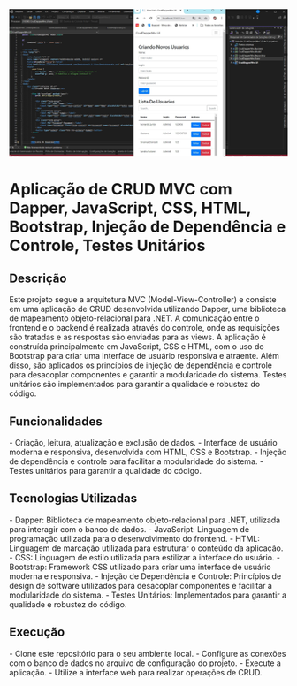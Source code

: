 <img src="DAPPER.JPG" alt="Imagem">
<h1>Aplicação de CRUD MVC com Dapper, JavaScript, CSS, HTML, Bootstrap, Injeção de Dependência e Controle, Testes Unitários</h1>
<h2>Descrição</h2>
Este projeto segue a arquitetura MVC (Model-View-Controller) e consiste em uma aplicação de CRUD desenvolvida utilizando Dapper, uma biblioteca de mapeamento objeto-relacional para .NET. A comunicação entre o frontend e o backend é realizada através do controle, onde as requisições são tratadas e as respostas são enviadas para as views. A aplicação é construída principalmente em JavaScript, CSS e HTML, com o uso do Bootstrap para criar uma interface de usuário responsiva e atraente. Além disso, são aplicados os princípios de injeção de dependência e controle para desacoplar componentes e garantir a modularidade do sistema. Testes unitários são implementados para garantir a qualidade e robustez do código.
<h2>Funcionalidades</h2>
- Criação, leitura, atualização e exclusão de dados.
- Interface de usuário moderna e responsiva, desenvolvida com HTML, CSS e Bootstrap.
- Injeção de dependência e controle para facilitar a modularidade do sistema.
- Testes unitários para garantir a qualidade do código.
<h2>Tecnologias Utilizadas</h2>
- Dapper: Biblioteca de mapeamento objeto-relacional para .NET, utilizada para interagir com o banco de dados.
- JavaScript: Linguagem de programação utilizada para o desenvolvimento do frontend.
- HTML: Linguagem de marcação utilizada para estruturar o conteúdo da aplicação.
- CSS: Linguagem de estilo utilizada para estilizar a interface do usuário.
- Bootstrap: Framework CSS utilizado para criar uma interface de usuário moderna e responsiva.
- Injeção de Dependência e Controle: Princípios de design de software utilizados para desacoplar componentes e facilitar a modularidade do sistema.
- Testes Unitários: Implementados para garantir a qualidade e robustez do código.
<h2>Execução</h2>
- Clone este repositório para o seu ambiente local.
- Configure as conexões com o banco de dados no arquivo de configuração do projeto.
- Execute a aplicação.
- Utilize a interface web para realizar operações de CRUD.
